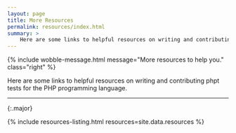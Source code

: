 ```yaml
---
layout: page
title: More Resources
permalink: resources/index.html
summary: >
    Here are some links to helpful resources on writing and contributing phpt tests for the PHP programming language.
---
```


{% include wobble-message.html message="More resources to help you." class="right" %}

Here are some links to helpful resources on writing and contributing phpt tests for the PHP programming language.

---
{:.major}

<!--
STOP! Do not edit this file to add resources to it!

Find the YAML file for the list of resources at `docs/_data/resources.yml` and
add resource information to the list there.
-->

{% include resources-listing.html resources=site.data.resources %}